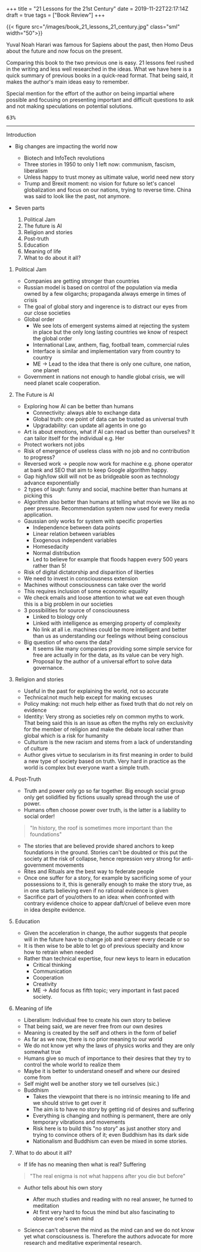 +++
title = "21 Lessons for the 21st Century"
date = 2019-11-22T22:17:14Z
draft = true
tags = ["Book Review"]
+++

{{< figure src="/images/book_21_lessons_21_century.jpg"  class="sml" width="50">}}

Yuval Noah Harari was famous for  Sapiens about the past, then Homo Deus about the future and now focus on the present.

Comparing this book to the two previous one is easy. 21 lessons feel rushed in the writing and less well researched in the ideas. What we have here is a quick summary of previous books in a quick-read format. That being said, it makes the author's main ideas easy to remember.

Special mention for the effort of the author on being impartial where possible and focusing on presenting important and difficult questions to ask and not making speculations on potential solutions.

<kbd>63%</kbd>

<!--more-->

***

Introduction

* Big changes are impacting the world now
    * Biotech and InfoTech revolutions
    * Three stories in 1950 to only 1 left now: communism, fascism, liberalism
    * Unless happy to trust money as ultimate value, world need new story
    * Trump and Brexit moment: no vision for future so let's cancel globalization and focus on our nations, trying to reverse time. China was said to look like the past, not anymore.
    
* Seven parts
    1. Political Jam
    2. The future is AI
    3. Religion and stories
    4. Post-truth
    5. Education
    6. Meaning of life
    7. What to do about it all?
    
1. Political Jam

    * Companies are getting stronger than countries
    * Russian model is based on control of the population via media owned by a few oligarchs; propaganda always emerge in times of crisis
    * The goal of global story and ingerence is to distract our eyes from our close societies
    * Global order
        * We see lots of emergent systems aimed at rejecting the system in place but the only long lasting countries we know of respect the global order
        * International Law, anthem, flag, football team, commercial rules
        * Interface is similar and implementation vary from country to country
        * ME -> Lead to the idea that there is only one culture, one nation, one planet
    * Government in nations not enough to handle global crisis, we will need planet scale cooperation.
    
2. The Future is AI

    * Exploring how AI can be better than humans
        * Connectivity: always able to exchange data
        * Global truth: one point of data can be trusted as universal truth
        * Upgradability: can update all agents in one go
    * Art is about emotions, what if AI can read us better than ourselves? It can tailor itself for the individual e.g. Her
    * Protect workers not jobs
    * Risk of emergence of useless class with no job and no contribution to progress?
    * Reversed work -> people now work for machine e.g. phone operator at bank and SEO that aim to keep Google algorithm happy.
    * Gap high/low skill will not be as bridgeable soon as technology advance exponentially
    * 2 types of laugh: funny and social, machine better than humans at picking this
    * Algorithm also better than humans at telling what movie we like as no peer pressure. Recommendation system now used for every media application.
    * Gaussian only works for system with specific properties
        * Independence between data points
        * Linear relation between variables
        * Exogenous independent variables
        * Homesedacity
        * Normal distribution
        * Led to believe for example that floods happen every 500 years rather than 5!
    * Risk of digital dictatorship and disparition of liberties
    * We need to invest in consciousness extension
    * Machines without consciousness can take over the world
    * This requires inclusion of some economic equality
    * We check emails and loose attention to what we eat even though this is a big problem in our societies
    * 3 possibilities for source of  consciousness
        * Linked to biology only
        * Linked with intelligence as emerging property of complexity
        * No link at all i.e. machines could be more intelligent and better than us as understanding our feelings without being conscious
    * Big question of who owns the data? 
        * It seems like many companies providing some simple service for free are actually in for the data, as its value can be very high.
        * Proposal by the author of a universal effort to solve data governance.
    
3. Religion and stories
    * Useful in the past for explaining the world, not so accurate
    * Technical:not much help except for making excuses
    * Policy making: not much help either as fixed truth that do not rely on evidence
    * Identity: Very strong as societies rely on common myths to work. That being said this is an issue as often the myths rely on exclusivity for the member of religion and make the debate local rather than global which is a risk for humanity
    * Culturism is the new racism and stems from a lack of understanding of culture
    * Author gives virtue to secularism in its first meaning in order to build a new type of society based on truth. Very hard in practice as the world is complex but everyone want a simple truth.
    
4. Post-Truth
    * Truth and power only go so far together. Big enough social group only get solidified by fictions usually spread through the use of power.
    * Humans often choose power over truth, is the latter is a liability to social order!

    > "In history, the roof is sometimes more important than the foundations"

    * The stories that are believed provide shared anchors to keep foundations in the ground. Stories can't be doubted or this put the society at the risk of collapse, hence repression very strong for anti-government movements
    * Rites and Rituals are the best way to federate people
    * Once one suffer for a story, for example by sacrificing some of your possessions to it, this is generally enough to make the story true, as in one starts believing even if no rational evidence is given
    * Sacrifice part of you/others to an idea: when confronted with contrary evidence choice to appear daft/cruel of believe even more in idea despite evidence.
    
5. Education
    * Given the acceleration in change, the author suggests that people will in the future have to change job and career every decade or so
    * It is then wise to be able to let go of previous specialty and know how to  retrain when needed
    * Rather than technical expertise, four new keys to learn in education
        * Critical thinking
        * Communication
        * Cooperation
        * Creativity
        * ME -> Add focus as fifth topic; very important in fast paced society.
        
6. Meaning of life

    * Liberalism: Individual free to create his own story to believe
    * That being said, we are never free from our own desires
    * Meaning is created by the self and others in the form of belief
    * As far as we now, there is no prior meaning to our world
    * We do not know yet why the laws of physics works and they are only somewhat true
    * Humans give so much  of importance to their desires that they try to control the whole world to realize them
    * Maybe it is better to understand oneself and where our desired come from
    * Self might well be another story we tell ourselves (sic.)
    * Buddhism 
        * Takes the viewpoint that there is no intrinsic meaning to life and we should strive to get over it
        * The aim is to have no story by getting rid of desires and suffering
        * Everything is changing and nothing is permanent, there are only temporary vibrations and movements
        * Risk here is to build this "no story" as just another story and trying to convince others of it; even Buddhism has its dark side
        * Nationalism and Buddhism can even be mixed in some stories.
        
7. What to do about it all?

    * If life has no meaning then what is real? Suffering

    > "The real enigma is not what happens after you die but before"

    * Author tells about his own story
        * After much studies and reading with no real answer, he turned to meditation
        * At first very hard to focus the mind but also fascinating to observe one's own mind

    * Science can't observe the mind as the mind can and we do not know yet what consciousness is. Therefore the authors advocate for more research and meditative experimental research.